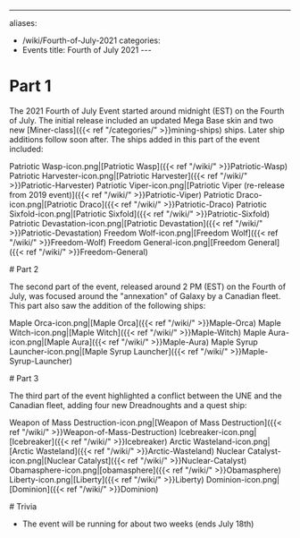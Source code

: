 ---
aliases:
- /wiki/Fourth-of-July-2021
categories:
- Events
title: Fourth of July 2021
---<div class="TDiv">
# Part 1

The 2021 Fourth of July Event started around midnight (EST) on the Fourth of July. The initial release included an updated Mega Base skin and two new [Miner-class]({{< ref "/categories/" >}}mining-ships) ships. Later ship additions follow soon after. The ships added in this part of the event included:

Patriotic Wasp-icon.png|[Patriotic Wasp]({{< ref "/wiki/" >}}Patriotic-Wasp) Patriotic Harvester-icon.png|[Patriotic Harvester]({{< ref "/wiki/" >}}Patriotic-Harvester) Patriotic Viper-icon.png|[Patriotic Viper (re-release from 2019 event)]({{< ref "/wiki/" >}}Patriotic-Viper) Patriotic Draco-icon.png|[Patriotic Draco]({{< ref "/wiki/" >}}Patriotic-Draco) Patriotic Sixfold-icon.png|[Patriotic Sixfold]({{< ref "/wiki/" >}}Patriotic-Sixfold) Patriotic Devastation-icon.png|[Patriotic Devastation]({{< ref "/wiki/" >}}Patriotic-Devastation) Freedom Wolf-icon.png|[Freedom Wolf]({{< ref "/wiki/" >}}Freedom-Wolf) Freedom General-icon.png|[Freedom General]({{< ref "/wiki/" >}}Freedom-General)

</div>
<div class="TDiv">
# Part 2

The second part of the event, released around 2 PM (EST) on the Fourth of July, was focused around the "annexation" of Galaxy by a Canadian fleet. This part also saw the addition of the following ships:

Maple Orca-icon.png|[Maple Orca]({{< ref "/wiki/" >}}Maple-Orca) Maple Witch-icon.png|[Maple Witch]({{< ref "/wiki/" >}}Maple-Witch) Maple Aura-icon.png|[Maple Aura]({{< ref "/wiki/" >}}Maple-Aura) Maple Syrup Launcher-icon.png|[Maple Syrup Launcher]({{< ref "/wiki/" >}}Maple-Syrup-Launcher)

</div>
<div class="TDiv">
# Part 3

The third part of the event highlighted a conflict between the UNE and the Canadian fleet, adding four new Dreadnoughts and a quest ship:

Weapon of Mass Destruction-icon.png|[Weapon of Mass Destruction]({{< ref "/wiki/" >}}Weapon-of-Mass-Destruction) Icebreaker-icon.png|[Icebreaker]({{< ref "/wiki/" >}}Icebreaker) Arctic Wasteland-icon.png|[Arctic Wasteland]({{< ref "/wiki/" >}}Arctic-Wasteland) Nuclear Catalyst-icon.png|[Nuclear Catalyst]({{< ref "/wiki/" >}}Nuclear-Catalyst) Obamasphere-icon.png|[obamasphere]({{< ref "/wiki/" >}}Obamasphere) Liberty-icon.png|[Liberty]({{< ref "/wiki/" >}}Liberty) Dominion-icon.png|[Dominion]({{< ref "/wiki/" >}}Dominion)

</div>
<div class="TDiv">
# Trivia

- The event will be running for about two weeks (ends July 18th)

</div>